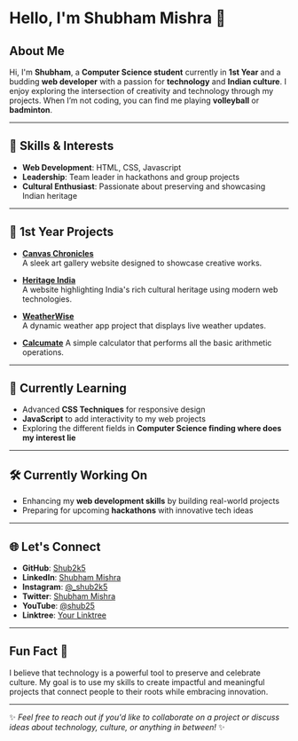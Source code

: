 # Hello, I'm Shubham Mishra 👋

## About Me

Hi, I'm **Shubham**, a **Computer Science student** currently in **1st Year** and a budding **web developer** with a passion for **technology** and **Indian culture**. I enjoy exploring the intersection of creativity and technology through my projects. When I’m not coding, you can find me playing **volleyball** or **badminton**.

---

## 🌟 Skills & Interests

- **Web Development**: HTML, CSS, Javascript
- **Leadership**: Team leader in hackathons and group projects  
- **Cultural Enthusiast**: Passionate about preserving and showcasing Indian heritage  

---

## 🚀 1st Year Projects

- **[Canvas Chronicles](https://github.com/Shub2k5/Canvas-Chronicles)**  
  A sleek art gallery website designed to showcase creative works.  

- **[Heritage India](https://github.com/Shub2k5/Heritage-India)**  
  A website highlighting India's rich cultural heritage using modern web technologies.  

- **[WeatherWise](https://github.com/Shub2k5/WeatherWise)**  
  A dynamic weather app project that displays live weather updates.

- **[Calcumate](https://github.com/Shub2k5/Simple-Calculator-Project-)**
  A simple calculator that performs all the basic arithmetic operations. 
---

## 📘 Currently Learning

- Advanced **CSS Techniques** for responsive design  
- **JavaScript** to add interactivity to my web projects  
- Exploring the different fields in **Computer Science finding where does my interest lie**  

---

## 🛠️ Currently Working On
 
- Enhancing my **web development skills** by building real-world projects  
- Preparing for upcoming **hackathons** with innovative tech ideas  

---

## 🌐 Let's Connect

- **GitHub**: [Shub2k5](https://github.com/Shub2k5)  
- **LinkedIn**: [Shubham Mishra](https://www.linkedin.com/in/shubham-mishra-11aa81324/)  
- **Instagram**: [@_shub2k5](https://www.instagram.com/_shub2k5/)  
- **Twitter**: [Shubham Mishra](https://x.com/Shubham27224674)  
- **YouTube**: [@shub25](https://www.youtube.com/@shub25)  
- **Linktree**: [Your Linktree](https://linktr.ee/your-linktree-handle)  

---

## Fun Fact 🎉

I believe that technology is a powerful tool to preserve and celebrate culture. My goal is to use my skills to create impactful and meaningful projects that connect people to their roots while embracing innovation.

---

✨ *Feel free to reach out if you'd like to collaborate on a project or discuss ideas about technology, culture, or anything in between!* ✨
